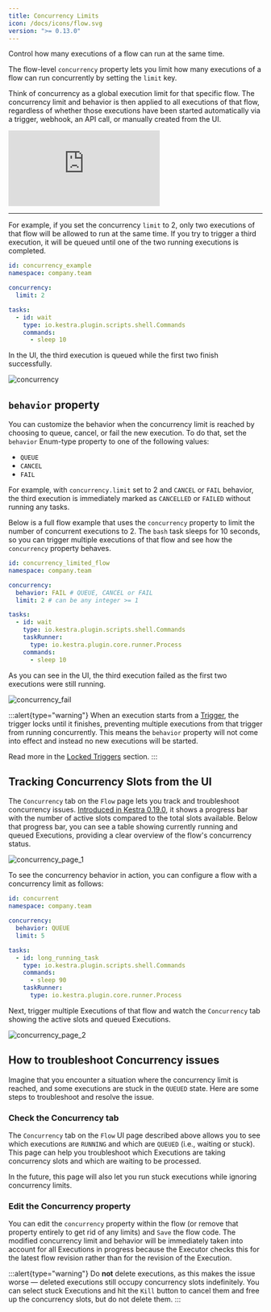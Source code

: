 ```yaml
---
title: Concurrency Limits
icon: /docs/icons/flow.svg
version: ">= 0.13.0"
---
```


Control how many executions of a flow can run at the same time.

The flow-level `concurrency` property lets you limit how many executions of a flow can run concurrently by setting the `limit` key.

Think of concurrency as a global execution limit for that specific flow. The concurrency limit and behavior is then applied to all executions of that flow, regardless of whether those executions have been started automatically via a trigger, webhook, an API call, or manually created from the UI.

<div class="video-container">
  <iframe src="https://www.youtube.com/embed/lDGOqqMyQEo?si=01KzCswO3dHdhYdt" title="YouTube video player" frameborder="0" allow="accelerometer; autoplay; clipboard-write; encrypted-media; gyroscope; picture-in-picture; web-share" referrerpolicy="strict-origin-when-cross-origin" allowfullscreen></iframe>
</div>

---

For example, if you set the concurrency `limit` to 2, only two executions of that flow will be allowed to run at the same time. If you try to trigger a third execution, it will be queued until one of the two running executions is completed.

```yaml
id: concurrency_example
namespace: company.team

concurrency:
  limit: 2

tasks:
  - id: wait
    type: io.kestra.plugin.scripts.shell.Commands
    commands:
      - sleep 10

```

In the UI, the third execution is queued while the first two finish successfully.

![concurrency](@assets/docs/workflow-components/concurrency.png)

## `behavior` property

You can customize the behavior when the concurrency limit is reached by choosing to queue, cancel, or fail the new execution. To do that, set the `behavior` Enum-type property to one of the following values:

- `QUEUE`
- `CANCEL`
- `FAIL`

For example, with `concurrency.limit` set to 2 and `CANCEL` or `FAIL` behavior, the third execution is immediately marked as `CANCELLED` or `FAILED` without running any tasks.

Below is a full flow example that uses the `concurrency` property to limit the number of concurrent executions to 2. The `bash` task sleeps for 10 seconds, so you can trigger multiple executions of that flow and see how the `concurrency` property behaves.

```yaml
id: concurrency_limited_flow
namespace: company.team

concurrency:
  behavior: FAIL # QUEUE, CANCEL or FAIL
  limit: 2 # can be any integer >= 1

tasks:
  - id: wait
    type: io.kestra.plugin.scripts.shell.Commands
    taskRunner:
      type: io.kestra.plugin.core.runner.Process
    commands:
      - sleep 10
```

As you can see in the UI, the third execution failed as the first two executions were still running.

![concurrency_fail](@assets/docs/workflow-components/concurrency_fail.png)

:::alert{type="warning"}
When an execution starts from a [Trigger](./07.triggers/index.md), the trigger locks until it finishes, preventing multiple executions from that trigger from running concurrently. This means the `behavior` property will not come into effect and instead no new executions will be started.

Read more in the [Locked Triggers](./07.triggers/index.md#locked-triggers) section.
:::

## Tracking Concurrency Slots from the UI

The `Concurrency` tab on the `Flow` page lets you track and troubleshoot concurrency issues. [Introduced in Kestra 0.19.0](https://github.com/kestra-io/kestra/issues/4721#event-14422957135), it shows a progress bar with the number of active slots compared to the total slots available. Below that progress bar, you can see a table showing currently running and queued Executions, providing a clear overview of the flow's concurrency status.

![concurrency_page_1](@assets/docs/workflow-components/concurrency/concurrency_page_1.png)

To see the concurrency behavior in action, you can configure a flow with a concurrency limit as follows:

```yaml
id: concurrent
namespace: company.team

concurrency:
  behavior: QUEUE
  limit: 5

tasks:
  - id: long_running_task
    type: io.kestra.plugin.scripts.shell.Commands
    commands:
      - sleep 90
    taskRunner:
      type: io.kestra.plugin.core.runner.Process
```

Next, trigger multiple Executions of that flow and watch the `Concurrency` tab showing the active slots and queued Executions.

![concurrency_page_2](@assets/docs/workflow-components/concurrency/concurrency_page_2.png)


## How to troubleshoot Concurrency issues

Imagine that you encounter a situation where the concurrency limit is reached, and some executions are stuck in the `QUEUED` state. Here are some steps to troubleshoot and resolve the issue.

### Check the Concurrency tab

The `Concurrency` tab on the `Flow` UI page described above allows you to see which executions are `RUNNING` and which are `QUEUED` (i.e., waiting or stuck). This page can help you troubleshoot which Executions are taking concurrency slots and which are waiting to be processed.

In the future, this page will also let you run stuck executions while ignoring concurrency limits.

### Edit the Concurrency property

You can edit the `concurrency` property within the flow (or remove that property entirely to get rid of any limits) and `Save` the flow code. The modified concurrency limit and behavior will be immediately taken into account for all Executions in progress because the Executor checks this for the latest flow revision rather than for the revision of the Execution.

:::alert{type="warning"}
Do **not** delete executions, as this makes the issue worse — deleted executions still occupy concurrency slots indefinitely. You can select stuck Executions and hit the `Kill` button to cancel them and free up the concurrency slots, but do not delete them.
:::


